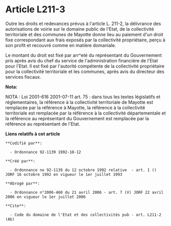 # Article L211-3

Outre les droits et redevances prévus à l'article L. 211-2, la délivrance des autorisations de voirie sur le domaine public
de l'Etat, de la collectivité territoriale et des communes de Mayotte donne lieu au paiement d'un droit fixe correspondant
aux frais exposés par la collectivité propriétaire, perçu à son profit et recouvré comme en matière domaniale.

Le montant du droit est fixé par arr^eté du représentant du Gouvernement pris après avis du chef du service de
l'administration financière de l'Etat pour l'Etat. Il est fixé par l'autorité compétente de la collectivité propriétaire pour
la collectivité territoriale et les communes, après avis du directeur des services fiscaux.

**Nota:**

NOTA : Loi 2001-616 2001-07-11 art. 75 : dans tous les textes législatifs et réglementaires, la référence à la collectivité
territoriale de Mayotte est remplacée par la référence à Mayotte, la référence à la collectivité territoriale est remplacée
par la référence à la collectivité départementale et la référence au représentant du Gouvernement est remplacée par la
référence au représentant de l'Etat.

**Liens relatifs à cet article**

	**Codifié par**:

	  - Ordonnance 92-1139 1992-10-12

	**Créé par**:

	  - Ordonnance no 92-1139 du 12 octobre 1992 relative  - art. 1 () JORF 16 octobre 1992 en vigueur le 1er juillet 1993

	**Abrogé par**:

	  - Ordonnance n°2006-460 du 21 avril 2006 - art. 7 (V) JORF 22 avril 2006 en vigueur le 1er juillet 2006

	**Cite**:

	  - Code du domaine de l'Etat et des collectivités pub - art. L211-2 (Ab)
